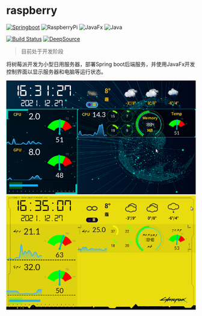 
# raspberry

[![Springboot](https://img.shields.io/badge/SpringBoot-2.4.1-success)](https://spring.io/projects/spring-boot) ![RaspberryPi](https://img.shields.io/badge/RaspberryPi-4B-important) ![JavaFx](https://img.shields.io/badge/JavaFx-11.0.2-blue) ![Java](https://img.shields.io/badge/OpenJdk-11-red)

[![Build Status](https://travis-ci.com/novisfff/raspberry.svg?branch=dev)](https://travis-ci.com/novisfff/raspberry) [![DeepSource](https://deepsource.io/gh/novisfff/raspberry.svg/?label=active+issues&show_trend=true)](https://deepsource.io/gh/novisfff/raspberry/?ref=repository-badge)

> 目前处于开发阶段

将树莓派开发为小型日用服务器，部署Spring boot后端服务，并使用JavaFx开发控制界面以显示服务器和电脑等运行状态。

<img src="/image/screenshot1.png" alt="screenshot1" style="zoom:80%;" />

<img src="/image/screenshot2.png" alt="screenshot2" style="zoom:80%;" />